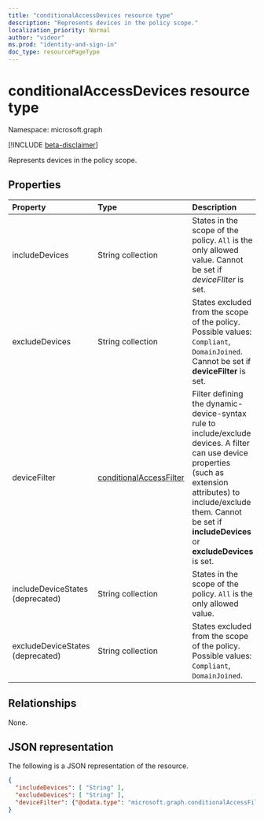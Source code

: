 ```yaml
---
title: "conditionalAccessDevices resource type"
description: "Represents devices in the policy scope."
localization_priority: Normal
author: "videor"
ms.prod: "identity-and-sign-in"
doc_type: resourcePageType
---
```


# conditionalAccessDevices resource type

Namespace: microsoft.graph

[!INCLUDE [beta-disclaimer](../../includes/beta-disclaimer.md)]

Represents devices in the policy scope.

## Properties

| Property     | Type        | Description |
|:-------------|:------------|:------------|
| includeDevices | String collection | States in the scope of the policy. `All` is the only allowed value. Cannot be set if *deviceFIlter* is set. |
| excludeDevices | String collection | States excluded from the scope of the policy. Possible values: `Compliant`, `DomainJoined`. Cannot be set if **deviceFilter** is set. |
| deviceFilter | [conditionalAccessFilter](conditionalaccessfilter.md) | Filter defining the dynamic-device-syntax rule to include/exclude devices. A filter can use device properties (such as extension attributes) to include/exclude them. Cannot be set if **includeDevices** or **excludeDevices** is set. |
| includeDeviceStates (deprecated)| String collection | States in the scope of the policy. `All` is the only allowed value. |
| excludeDeviceStates (deprecated)| String collection | States excluded from the scope of the policy. Possible values: `Compliant`, `DomainJoined`. |

## Relationships

None.

## JSON representation

The following is a JSON representation of the resource.

<!-- {
  "blockType": "resource",
  "optionalProperties": [
    "includeDevices",
    "excludeDevices",
    "deviceFilter"
  ],
  "@odata.type": "microsoft.graph.conditionalAccessDevices",
  "baseType": null
}-->

```json
{
  "includeDevices": [ "String" ],
  "excludeDevices": [ "String" ],
  "deviceFilter": {"@odata.type": "microsoft.graph.conditionalAccessFilter"}
}
```

<!-- uuid: 16cd6b66-4b1a-43a1-adaf-3a886856ed98
2019-02-04 14:57:30 UTC -->
<!-- {
  "type": "#page.annotation",
  "description": "conditionalAccessDevices resource",
  "keywords": "",
  "section": "documentation",
  "tocPath": ""
}-->


